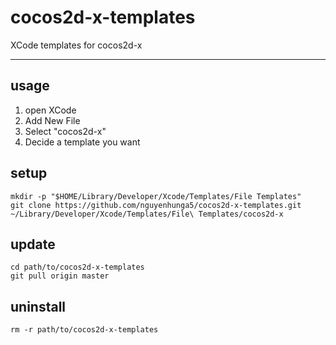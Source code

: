 # cocos2d-x-templates

XCode templates for cocos2d-x

---

## usage

1. open XCode
2. Add New File
3. Select "cocos2d-x"
4. Decide a template you want

## setup

    mkdir -p "$HOME/Library/Developer/Xcode/Templates/File Templates"
    git clone https://github.com/nguyenhunga5/cocos2d-x-templates.git ~/Library/Developer/Xcode/Templates/File\ Templates/cocos2d-x

## update

    cd path/to/cocos2d-x-templates
    git pull origin master

## uninstall

    rm -r path/to/cocos2d-x-templates
